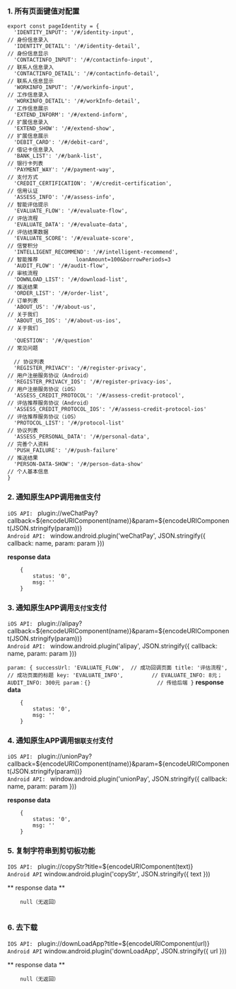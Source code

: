 ### 1. 所有页面键值对配置

```
export const pageIdentity = {
  'IDENTITY_INPUT': '/#/identity-input',                              // 身份信息录入
  'IDENTITY_DETAIL': '/#/identity-detail',                            // 身份信息显示
  'CONTACTINFO_INPUT': '/#/contactinfo-input',                        // 联系人信息录入
  'CONTACTINFO_DETAIL': '/#/contactinfo-detail',                      // 联系人信息显示
  'WORKINFO_INPUT': '/#/workinfo-input',                              // 工作信息录入
  'WORKINFO_DETAIL': '/#/workInfo-detail',                            // 工作信息展示
  'EXTEND_INFORM': '/#/extend-inform',                                // 扩展信息录入
  'EXTEND_SHOW': '/#/extend-show',                                    // 扩展信息展示
  'DEBIT_CARD': '/#/debit-card',                                      // 借记卡信息录入
  'BANK_LIST': '/#/bank-list',                                        // 银行卡列表
  'PAYMENT_WAY': '/#/payment-way',                                    // 支付方式
  'CREDIT_CERTIFICATION': '/#/credit-certification',                  // 信用认证
  'ASSESS_INFO': '/#/assess-info',                                    // 智能评估提示   
  'EVALUATE_FLOW': '/#/evaluate-flow',                                // 评估流程
  'EVALUATE_DATA': '/#/evaluate-data',                                // 评估结果数据
  'EVALUATE_SCORE': '/#/evaluate-score',                              // 信誉积分
  'INTELLIGENT_RECOMMEND': '/#/intelligent-recommend',                // 智能推荐            loanAmount=100&borrowPeriods=3
  'AUDIT_FLOW': '/#/audit-flow',                                      // 审核流程
  'DOWNLOAD_LIST': '/#/download-list',                                // 推送结果
  'ORDER_LIST': '/#/order-list',                                      // 订单列表
  'ABOUT_US': '/#/about-us',                                          // 关于我们
  'ABOUT_US_IOS': '/#/about-us-ios',                                          // 关于我们
  
  'QUESTION': '/#/question'                                           // 常见问题
  
  // 协议列表
  'REGISTER_PRIVACY': '/#/register-privacy',                          // 用户注册服务协议（Android）
  'REGISTER_PRIVACY_IOS': '/#/register-privacy-ios',                  // 用户注册服务协议（iOS）
  'ASSESS_CREDIT_PROTOCOL': '/#/assess-credit-protocol',              // 评估推荐服务协议（Android）
  'ASSESS_CREDIT_PROTOCOL_IOS': '/#/assess-credit-protocol-ios'       // 评估推荐服务协议（iOS）
  'PROTOCOL_LIST': '/#/protocol-list'                                 // 协议列表
  'ASSESS_PERSONAL_DATA': '/#/personal-data',                         // 完善个人资料
  'PUSH_FAILURE': '/#/push-failure'                                   // 推送结果
  'PERSON-DATA-SHOW': '/#/person-data-show'                           // 个人基本信息
}

```

### 2. 通知原生APP调用`微信`支付
`iOS API: ` plugin://weChatPay?callback=${encodeURIComponent(name)}&param=${encodeURIComponent(JSON.stringify(param))}              
`Android API: `  window.android.plugin('weChatPay', JSON.stringify({ callback: name, param: param }))

**response data**

```
    {
        status: '0',
        msg: ''
    }
```

### 3. 通知原生APP调用`支付宝`支付
`iOS API: ` plugin://alipay?callback=${encodeURIComponent(name)}&param=${encodeURIComponent(JSON.stringify(param))}           
`Android API: ` window.android.plugin('alipay', JSON.stringify({ callback: name, param: param }))         

`
param: {
    successUrl: 'EVALUATE_FLOW',  // 成功回调页面
    title: '评估流程',            // 成功页面的标题
    key: 'EVALUATE_INFO',         // EVALUATE_INFO: 8元；AUDIT_INFO: 300元
    param：{}                     // 传给后端
}
`
**response data**

```
    {
        status: '0',
        msg: ''
    }
```

### 4. 通知原生APP调用`银联支付`支付
`iOS API: `     plugin://unionPay?callback=${encodeURIComponent(name)}&param=${encodeURIComponent(JSON.stringify(param))}            
`Android API: ` window.android.plugin('unionPay', JSON.stringify({ callback: name, param: param }))

**response data**

```
    {
        status: '0',
        msg: ''
    }
```



###  5. 复制字符串到剪切板功能

`IOS API: `  plugin://copyStr?title=${encodeURIComponent(text)}      
`Android API`  window.android.plugin('copyStr', JSON.stringify({ text }))

** response data **

```
    null（无返回）
    
```

###  6. 去下载

`IOS API: `  plugin://downLoadApp?title=${encodeURIComponent(url)}      
`Android API`  window.android.plugin('downLoadApp', JSON.stringify({ url }))

** response data **

```
    null（无返回）
    
